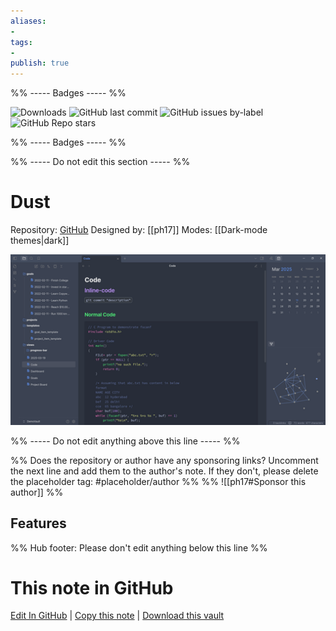 ```yaml
---
aliases:
- 
tags: 
- 
publish: true
---
```


%% ----- Badges ----- %%

![Downloads](https://img.shields.io/badge/downloads-957-573E7A?style=for-the-badge&logo=)
![GitHub last commit](https://img.shields.io/github/last-commit/ph17/Dust?color=573E7A&label=last%20update&logo=github&style=for-the-badge)
![GitHub issues by-label](https://img.shields.io/github/issues/ph17/Dust/help%20wanted?color=573E7A&logo=github&style=for-the-badge) 
![GitHub Repo stars](https://img.shields.io/github/stars/ph17/Dust?color=573E7A&logo=github&style=for-the-badge)

%% ----- Badges ----- %%

%% ----- Do not edit this section ----- %%

# Dust

Repository: [GitHub](https://github.com/ph17/Dust)
Designed by: [[ph17]]
Modes: [[Dark-mode themes|dark]]



![screenshot](https://github.com/ph17/Dust/raw/HEAD/theme_screenshot.png)

%% ----- Do not edit anything above this line ----- %% 

%% Does the repository or author have any sponsoring links? Uncomment the next line and add them to the author's note. If they don't, please delete the placeholder tag: #placeholder/author %%
%% ![[ph17#Sponsor this author]] %%


## Features



%% Hub footer: Please don't edit anything below this line %%

# This note in GitHub

<span class="git-footer">[Edit In GitHub](https://github.dev/obsidian-community/obsidian-hub/blob/main/02%20-%20Community%20Expansions/02.05%20All%20Community%20Expansions/Themes/Dust.md "git-hub-edit-note") | [Copy this note](https://raw.githubusercontent.com/obsidian-community/obsidian-hub/main/02%20-%20Community%20Expansions/02.05%20All%20Community%20Expansions/Themes/Dust.md "git-hub-copy-note") | [Download this vault](https://github.com/obsidian-community/obsidian-hub/archive/refs/heads/main.zip "git-hub-download-vault") </span>
